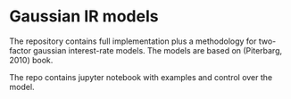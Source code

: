 # Gaussian IR models
The repository contains full implementation plus a methodology for two-factor gaussian interest-rate models. The models are based on (Piterbarg, 2010) book.

The repo contains jupyter notebook with examples and control over the model.

